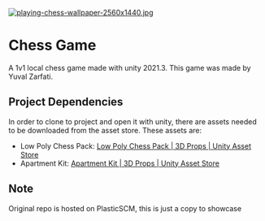 [![playing-chess-wallpaper-2560x1440.jpg](https://i.postimg.cc/g0G3mHJk/playing-chess-wallpaper-2560x1440.jpg)](https://postimg.cc/cv5vcYwV)

# Chess Game

A 1v1 local chess game made with unity 2021.3. This game was made by Yuval Zarfati.

## Project Dependencies

In order to clone to project and open it with unity, there are assets needed to be downloaded from the asset store.
These assets are:

- Low Poly Chess Pack: [Low Poly Chess Pack | 3D Props | Unity Asset Store](https://assetstore.unity.com/packages/3d/props/low-poly-chess-pack-50405#description)
- Apartment Kit: [Apartment Kit | 3D Props | Unity Asset Store](https://assetstore.unity.com/packages/3d/props/apartment-kit-124055#description)

## Note
Original repo is hosted on PlasticSCM, this is just a copy to showcase

